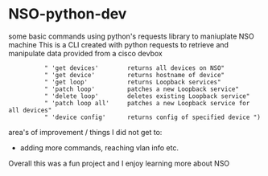 # NSO-python-dev
some basic commands using python's requests library to maniuplate NSO machine
This is a CLI created with python requests to retrieve and manipulate data provided from a cisco devbox

              " 'get devices'        returns all devices on NSO"
              " 'get device'         returns hostname of device"
              " 'get loop'           returns Loopback services"
              " 'patch loop'         patches a new Loopback service"
              " 'delete loop'        deletes existing Loopback service"
              " 'patch loop all'     patches a new Loopback service for all devices"
              " 'device config'      returns config of specified device ")


area's of improvement / things I did not get to:
- adding more commands, reaching vlan info etc.

Overall this was a fun project and I enjoy learning more about NSO 
